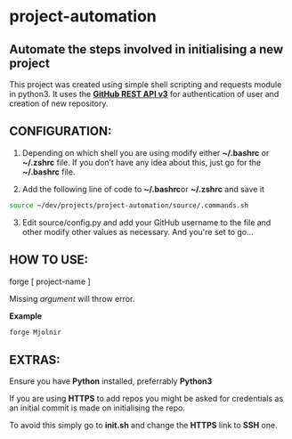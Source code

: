 # project-automation
Automate the steps involved in initialising a new project
---
This project was created using simple shell scripting and requests module in python3. It uses the **[GitHub REST API v3](https://developer.github.com/v3/)** for authentication of user and creation of new repository.

## CONFIGURATION:
1. Depending on which shell you are using modify either **~/.bashrc** or **~/.zshrc** file. If you don’t have any idea about this, just go for the **~/.bashrc** file.

2. Add the following line of code to **~/.bashrc**or **~/.zshrc** and save it
```bash
source ~/dev/projects/project-automation/source/.commands.sh
```
3. Edit source/config.py and add your GitHub username to the file and other modify other values as necessary. And you're set to go...

## HOW TO USE:
forge [ project-name ]

Missing *argument* will throw error.

**Example**
```bash
forge Mjolnir
```
## EXTRAS:
Ensure you have **__Python__** installed, preferrably **__Python3__**

If you are using **HTTPS** to add repos you might be asked for credentials as an initial commit is made on initialising the repo.

To avoid this simply go to **init.sh** and change the **HTTPS** link to **SSH** one.
